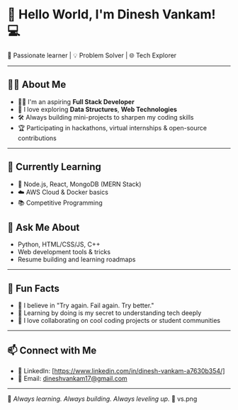

# 👋 Hello World, I'm Dinesh Vankam! 💻

🚀 Passionate learner | 💡 Problem Solver | 🌐 Tech Explorer  
  
---
                
## 👨‍💻 About Me
- 👨‍🎓 I'm an aspiring **Full Stack Developer** 
- 🧠 I love exploring **Data Structures**, **Web Technologies**
- 🛠️ Always building mini-projects to sharpen my coding skills
- 🏆 Participating in hackathons, virtual internships & open-source contributions

---
 
## 🌱 Currently Learning
- 🔧 Node.js, React, MongoDB (MERN Stack)
- ☁️ AWS Cloud & Docker basics  
- 📚 Competitive Programming 



## 💬 Ask Me About
- Python, HTML/CSS/JS, C++
- Web development tools & tricks
- Resume building and learning roadmaps

---

## 🌟 Fun Facts
- 🎯 I believe in "Try again. Fail again. Try better."
- 🧩 Learning by doing is my secret to understanding tech deeply
- 🤝 I love collaborating on cool coding projects or student communities
   
---

## 📫 Connect with Me
- 💼 LinkedIn: [https://www.linkedin.com/in/dinesh-vankam-a7630b354/]
- 📧 Email: dineshvankam17@gmail.com
   
---
🔁 *Always learning. Always building. Always  leveling up.* 🔁
 vs.png

